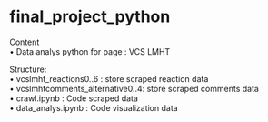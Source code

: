 # final_project_python
Content</br>
•	Data analys python for page :  VCS LMHT</br>

Structure: </br>
•	vcslmht_reactions0..6 : store scraped reaction data</br>
•	vcslmhtcomments_alternative0..4: store scraped comments data</br>
•	crawl.ipynb : Code scraped data</br>
•	data_analys.ipynb : Code visualization data</br>

